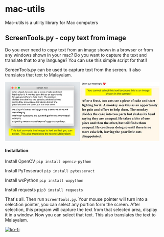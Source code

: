 # mac-utils
Mac-utils is a utility library for Mac computers

## ScreenTools.py - copy text from image
Do you ever need to copy text from an image shown in a browser or from any windows shown in your mac? Do you want to capture the text and translate that to any language? You can use this simple script for that!!

ScreenTools.py can be used to capture text from the screen. It also translates that text to Malayalam.

![Screenshot](screenshot.jpeg)

#### Installation
Install OpenCV
`pip install opencv-python`

Install PyTesseract
`pip install pytesseract`

Install wxPython
`pip install wxpython`

Install requests
`pip3 install requests`

That's all. Then run `ScreenTools.py`. Your mouse pointer will turn into a selection pointer, you can select any portion form the screen. After selection, this program will capture the text from that selected area, display it in a window. Now you can select that text. This also translates the text to Malayalam.

[![ko-fi](https://www.ko-fi.com/img/githubbutton_sm.svg)](https://ko-fi.com/I2I8AUBM)